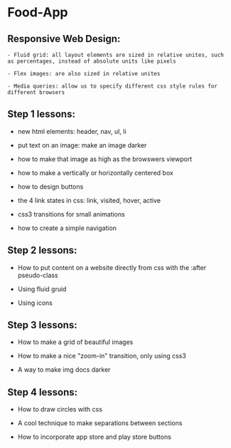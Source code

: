 # Food-App

## Responsive Web Design:

    - Fluid grid: all layout elements are sized in relative unites, such as percentages, instead of absolute units like pixels

    - Flex images: are also sized in relative unites

    - Media queries: allow us to specify different css style rules for different browsers


## Step 1 lessons:

  - new html elements: header, nav, ul, li

  - put text on an image: make an image darker

  - how to make that image as high as the browswers viewport

  - how to make a vertically or horizontally centered box

  - how to design buttons

  - the 4 link states in css: link, visited, hover, active

  - css3 transitions for small animations

  - how to create a simple navigation

## Step 2 lessons:

  - How to put content on a website directly from css with the :after pseudo-class

  - Using fluid gruid

  - Using icons

## Step 3 lessons:

  - How to make a grid of beautiful images

  - How to make a nice "zoom-in" transition, only using css3

  - A way to make img docs darker

## Step 4 lessons:

  - How to draw circles with css

  - A cool technique to make separations between sections

  - How to incorporate app store and play store buttons
